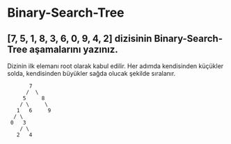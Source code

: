 # Binary-Search-Tree

## [7, 5, 1, 8, 3, 6, 0, 9, 4, 2] dizisinin Binary-Search-Tree aşamalarını yazınız.

 Dizinin ilk elemanı root olarak kabul edilir. Her adımda kendisinden küçükler solda, kendisinden büyükler sağda olucak şekilde sıralanır.


           7
          /  \
         5     8
        / \     \
       1   6     9
      / \
     0   3
        / \
       2   4 